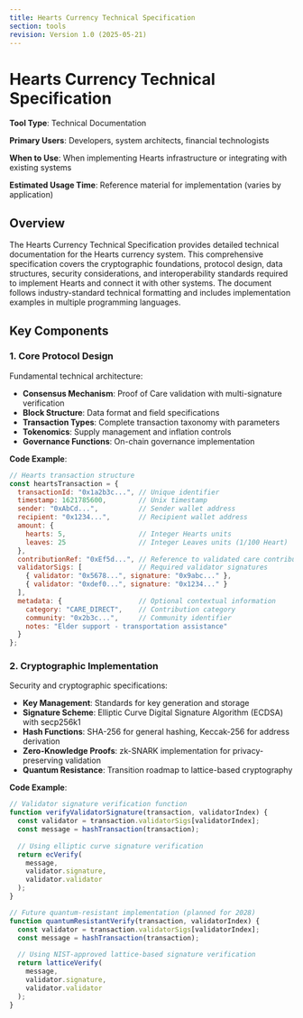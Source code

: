 ```yaml
---
title: Hearts Currency Technical Specification
section: tools
revision: Version 1.0 (2025-05-21)
---
```


# Hearts Currency Technical Specification

**Tool Type**: Technical Documentation

**Primary Users**: Developers, system architects, financial technologists

**When to Use**: When implementing Hearts infrastructure or integrating with existing systems

**Estimated Usage Time**: Reference material for implementation (varies by application)

## Overview

The Hearts Currency Technical Specification provides detailed technical documentation for the Hearts currency system. This comprehensive specification covers the cryptographic foundations, protocol design, data structures, security considerations, and interoperability standards required to implement Hearts and connect it with other systems. The document follows industry-standard technical formatting and includes implementation examples in multiple programming languages.

## Key Components

### 1. Core Protocol Design

Fundamental technical architecture:

- **Consensus Mechanism**: Proof of Care validation with multi-signature verification
- **Block Structure**: Data format and field specifications
- **Transaction Types**: Complete transaction taxonomy with parameters
- **Tokenomics**: Supply management and inflation controls
- **Governance Functions**: On-chain governance implementation

**Code Example**:
```javascript
// Hearts transaction structure
const heartsTransaction = {
  transactionId: "0x1a2b3c...", // Unique identifier
  timestamp: 1621785600,        // Unix timestamp
  sender: "0xAbCd...",          // Sender wallet address
  recipient: "0x1234...",       // Recipient wallet address
  amount: {
    hearts: 5,                  // Integer Hearts units
    leaves: 25                  // Integer Leaves units (1/100 Heart)
  },
  contributionRef: "0xEf5d...", // Reference to validated care contribution
  validatorSigs: [              // Required validator signatures
    { validator: "0x5678...", signature: "0x9abc..." },
    { validator: "0xdef0...", signature: "0x1234..." }
  ],
  metadata: {                   // Optional contextual information
    category: "CARE_DIRECT",    // Contribution category
    community: "0x2b3c...",     // Community identifier
    notes: "Elder support - transportation assistance"
  }
};
```

### 2. Cryptographic Implementation

Security and cryptographic specifications:

- **Key Management**: Standards for key generation and storage
- **Signature Scheme**: Elliptic Curve Digital Signature Algorithm (ECDSA) with secp256k1
- **Hash Functions**: SHA-256 for general hashing, Keccak-256 for address derivation
- **Zero-Knowledge Proofs**: zk-SNARK implementation for privacy-preserving validation
- **Quantum Resistance**: Transition roadmap to lattice-based cryptography

**Code Example**:
```javascript
// Validator signature verification function
function verifyValidatorSignature(transaction, validatorIndex) {
  const validator = transaction.validatorSigs[validatorIndex];
  const message = hashTransaction(transaction);
  
  // Using elliptic curve signature verification
  return ecVerify(
    message,
    validator.signature,
    validator.validator
  );
}

// Future quantum-resistant implementation (planned for 2028)
function quantumResistantVerify(transaction, validatorIndex) {
  const validator = transaction.validatorSigs[validatorIndex];
  const message = hashTransaction(transaction);
  
  // Using NIST-approved lattice-based signature verification
  return latticeVerify(
    message,
    validator.signature,
    validator.validator
  );
}
```